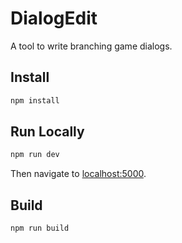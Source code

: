# DialogEdit

A tool to write branching game dialogs.

## Install

```bash
npm install
```

## Run Locally

```bash
npm run dev
```

Then navigate to [localhost:5000](http://localhost:5000).

## Build

```bash
npm run build
```
